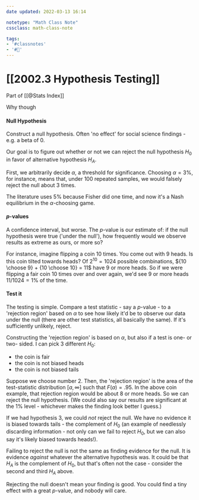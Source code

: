 ```yaml
---
date updated: 2022-03-13 16:14

notetype: "Math Class Note"
cssclass: math-class-note

tags: 
- '#classnotes'
- '#🚧'
---
```


# [[2002.3 Hypothesis Testing]]
Part of [[@Stats Index]]

Why though

#### Null Hypothesis

Construct a null hypothesis. Often 'no effect' for social science findings - e.g. a beta of 0.

Our goal is to figure out whether or not we can reject the null hypothesis $H_0$ in favor of alternative hypothesis $H_A$. 

First, we arbitrarily decide $\alpha$, a threshold for significance. Choosing $\alpha = 3\%$, for instance, means that, under $100$ repeated samples, we would falsely reject the null about 3 times. 

The literature uses $5\%$ because Fisher did one time, and now it's a Nash equilibrium in the $\alpha$-choosing game.

#### $p$-values

A confidence interval, but worse. The $p$-value is our estimate of: if the null hypothesis were true ('under the null'), how frequently would we observe results as extreme as ours, or more so?

For instance, imagine flipping a coin $10$ times. You come out with $9$ heads. Is this coin tilted towards heads? Of $2^{10} = 1024$ possible combinations, ${10 \choose 9} + {10 \choose 10} = 11$ have $9$ or more heads. So if we were flipping a fair coin 10 times over and over again, we'd see $9$ or more heads $11/1024 = 1\%$ of the time. 


#### Test it

The testing is simple. Compare a test statistic - say a $p$-value - to a 'rejection region' based on $\alpha$ to see how likely it'd be to observe our data under the null (there are other test statistics, all basically the same). If it's sufficiently unlikely, reject. 

Constructing the 'rejection region' is based on $\alpha$, but also if a test is one- or two- sided. I can pick 3 different $H_0$:
- the coin is fair
- the coin is not biased heads
- the coin is not biased tails

Suppose we choose number 2. Then, the 'rejection region' is the area of the test-statistic distribution  $[a, \infty]$ such that  $F(a) = .95$. In the above coin example, that rejection region would be about $8$ or more heads. So we can reject the null hypothesis. (We could also say our results are significant at the $1\%$ level - whichever makes the finding look better I guess.)

If we had hypothesis 3, we could _not_ reject the null. We have no evidence it is biased towards tails - the complement of $H_0$ (an example of needlessly discarding information - not only can we fail to reject $H_0$, but we can also say it's likely biased towards heads!).

Failing to reject the null is not the same as finding evidence for the null. It is evidence _against_ whatever the alternative hypothesis was. It could be that $H_A$ is the complement of $H_0$, but that's often not the case - consider the second and third $H_A$ above.

Rejecting the null doesn't mean your finding is good. You could find a tiny effect with a great $p$-value, and nobody will care.

